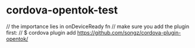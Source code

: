 # cordova-opentok-test

// the importance lies in onDeviceReady fn
// make sure you add the plugin first:
//  $ cordova plugin add https://github.com/songz/cordova-plugin-opentok/

